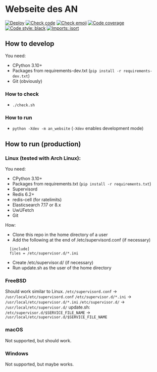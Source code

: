 # Webseite des AN
[![Deploy](https://github.com/asozialesnetzwerk/an-website/actions/workflows/deploy.yml/badge.svg)](https://github.com/asozialesnetzwerk/an-website/actions/workflows/deploy.yml)
[![Check code](https://github.com/asozialesnetzwerk/an-website/actions/workflows/check.yml/badge.svg)](https://github.com/asozialesnetzwerk/an-website/actions/workflows/check.yml)
[![Check emoji](https://github.com/asozialesnetzwerk/an-website/actions/workflows/emoji-in-commit.yml/badge.svg)](https://github.com/asozialesnetzwerk/an-website/actions/workflows/emoji-in-commit.yml)
[![Code coverage](https://asozialesnetzwerk.github.io/an-website/coverage/badge.svg)](https://asozialesnetzwerk.github.io/an-website/coverage)
[![Code style: black](https://img.shields.io/badge/code%20style-black-000000.svg)](https://github.com/psf/black)
[![Imports: isort](https://img.shields.io/badge/%20imports-isort-%231674b1.svg?style=flat&labelColor=ef8336)](https://pycqa.github.io/isort)

## How to develop
You need:
- CPython 3.10+
- Packages from requirements-dev.txt (`pip install -r requirements-dev.txt`)
- Git (obviously)

### How to check
- `./check.sh`

### How to run
- `python -Xdev -m an_website` (`-Xdev` enables development mode)


## How to run (production)
### Linux (tested with Arch Linux):
You need:
- CPython 3.10+
- Packages from requirements.txt (`pip install -r requirements.txt`)
- Supervisord
- Redis 6.2+
- redis-cell (for ratelimits)
- Elasticsearch 7.17 or 8.x
- UwUFetch
- Git

How:
- Clone this repo in the home directory of a user
- Add the following at the end of /etc/supervisord.conf (if necessary)
```
  [include]
  files = /etc/supervisor.d/*.ini
```
- Create /etc/supervisor.d/ (if necessary)
- Run update.sh as the user of the home directory

### FreeBSD
Should work similar to Linux.
`/etc/supervisord.conf`   -> `/usr/local/etc/supervisord.conf`
`/etc/supervisor.d/*.ini` -> `/usr/local/etc/supervisor.d/*.ini`
`/etc/supervisor.d/`      -> `/usr/local/etc/supervisor.d/`
update.sh: `/etc/supervisor.d/$SERVICE_FILE_NAME` -> `/usr/local/etc/supervisor.d/$SERVICE_FILE_NAME`

### macOS
Not supported, but should work.

### Windows
Not supported, but maybe works.
